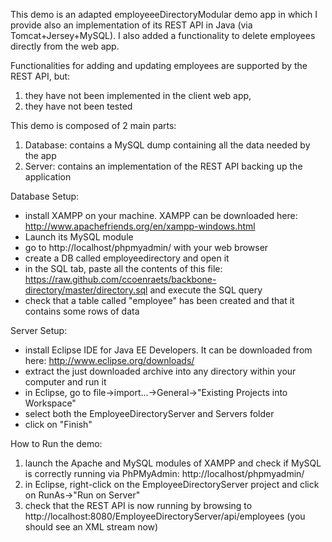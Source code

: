 This demo is an adapted employeeeDirectoryModular demo app in which I provide also an implementation of its REST API in Java (via Tomcat+Jersey+MySQL). I also added a functionality to delete employees directly from the web app. 

Functionalities for adding and updating employees are supported by the REST API, but: 

1. they have not been implemented in the client web app,
1. they have not been tested

This demo is composed of 2 main parts:

1. Database: contains a MySQL dump containing all the data needed by the app 
1. Server: contains an implementation of the REST API backing up the application

Database Setup:
* install XAMPP on your machine. XAMPP can be downloaded here: http://www.apachefriends.org/en/xampp-windows.html
* Launch its MySQL module
* go to http://localhost/phpmyadmin/ with your web browser
* create a DB called employeedirectory and open it
* in the SQL tab, paste all the contents of this file: https://raw.github.com/ccoenraets/backbone-directory/master/directory.sql and execute the SQL query
* check that a table called "employee" has been created and that it contains some rows of data

Server Setup:
* install Eclipse IDE for Java EE Developers. It can be downloaded from here: http://www.eclipse.org/downloads/
* extract the just downloaded archive into any directory within your computer and run it
* in Eclipse, go to file->import...->General->"Existing Projects into Workspace"
* select both the EmployeeDirectoryServer and Servers folder
* click on "Finish"

How to Run the demo:

1. launch the Apache and MySQL modules of XAMPP and check if MySQL is correctly running via PhPMyAdmin: http://localhost/phpmyadmin/
1. in Eclipse, right-click on the EmployeeDirectoryServer project and click on RunAs->"Run on Server"
1. check that the REST API is now running by browsing to http://localhost:8080/EmployeeDirectoryServer/api/employees (you should see an XML stream now)
